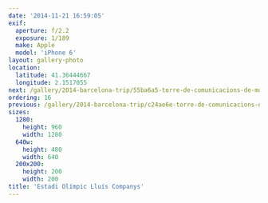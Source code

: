 ```yaml
---
date: '2014-11-21 16:59:05'
exif:
  aperture: f/2.2
  exposure: 1/189
  make: Apple
  model: 'iPhone 6'
layout: gallery-photo
location:
  latitude: 41.36444667
  longitude: 2.1517055
next: /gallery/2014-barcelona-trip/55ba6a5-torre-de-comunicacions-de-montjuic
ordering: 16
previous: /gallery/2014-barcelona-trip/c24ae6e-torre-de-comunicacions-de-montjuic
sizes:
  1280:
    height: 960
    width: 1280
  640w:
    height: 480
    width: 640
  200x200:
    height: 200
    width: 200
title: 'Estadi Olímpic Lluís Companys'
---
```

